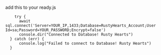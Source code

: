 add this to your ready.js

        try {
          await sql.connect('Server=YOUR_IP,1433;Database=RustyHearts_Account;User Id=sa;Password=YOUR_PASSWORD;Encrypt=false')
          console.dir("Connected to Database! Rusty Hearts")
      } catch (err) {
          console.log("Failed to connect to Database! Rusty Hearts")
      }
